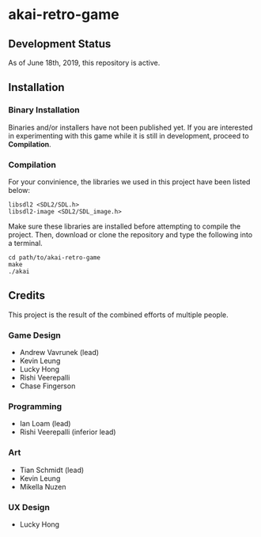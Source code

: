 # akai-retro-game

## Development Status

As of June 18th, 2019, this repository is active.

## Installation

### Binary Installation

Binaries and/or installers have not been published yet. If you are interested in experimenting with this game while it is still in development, proceed to **Compilation**.

### Compilation

For your convinience, the libraries we used in this project have been listed below:

`libsdl2 <SDL2/SDL.h>`  
`libsdl2-image <SDL2/SDL_image.h>`

Make sure these libraries are installed before attempting to compile the project. Then, download or clone the repository and type the following into a terminal.

```
cd path/to/akai-retro-game
make
./akai
```

## Credits

This project is the result of the combined efforts of multiple people.

### Game Design

- Andrew Vavrunek (lead)
- Kevin Leung
- Lucky Hong
- Rishi Veerepalli
- Chase Fingerson

### Programming

- Ian Loam (lead)
- Rishi Veerepalli (inferior lead)

### Art

- Tian Schmidt (lead)
- Kevin Leung
- Mikella Nuzen

### UX Design

- Lucky Hong
